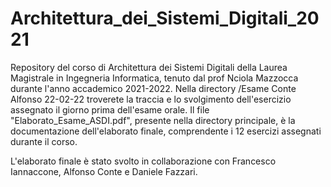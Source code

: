 # Architettura_dei_Sistemi_Digitali_2021
 Repository del corso di Architettura dei Sistemi Digitali della Laurea Magistrale in Ingegneria Informatica, tenuto dal prof Nciola Mazzocca durante l'anno accademico 2021-2022. 
Nella directory /Esame Conte Alfonso 22-02-22 troverete la traccia e lo svolgimento dell'esercizio assegnato il giorno prima dell'esame orale. Il file "Elaborato_Esame_ASDI.pdf", presente nella directory principale, è la documentazione dell'elaborato finale, comprendente i 12 esercizi assegnati durante il corso. 

L'elaborato finale è stato svolto in collaborazione con Francesco Iannaccone, Alfonso Conte e Daniele Fazzari. 
